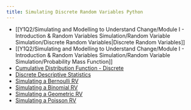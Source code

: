 ```yaml
---
title: Simulating Discrete Random Variables Python
---
```


- [[Y1Q2/Simulating and Modelling to Understand Change/Module I - Introduction & Random Variables Simulation/Random Variable Simulation/Discrete Random Variables|Discrete Random Variables]]
- [[Y1Q2/Simulating and Modelling to Understand Change/Module I - Introduction & Random Variables Simulation/Random Variable Simulation/Probability Mass Function]]
- [Cumulative Distribution Function - Discrete](/simulating-and-modelling-to-understand-change/module-i---introduction-and-random-variables-simulation/random-variable-simulation/cumulative-distribution-function---discrete)
- [Discrete Descriptive Statistics](/simulating-and-modelling-to-understand-change/module-i---introduction-and-random-variables-simulation/random-variable-simulation/discrete-descriptive-statistics)
- [Simulating a Bernoulli RV](/simulating-and-modelling-to-understand-change/module-i---introduction-and-random-variables-simulation/random-variable-simulation/simulating-a-bernoulli-rv)
- [Simulating a Binomial RV](/simulating-and-modelling-to-understand-change/module-i---introduction-and-random-variables-simulation/random-variable-simulation/simulating-a-binomial-rv)
- [Simulating a Geometric RV](/simulating-and-modelling-to-understand-change/module-i---introduction-and-random-variables-simulation/random-variable-simulation/simulating-a-geometric-rv)
- [Simulating a Poisson RV](/simulating-and-modelling-to-understand-change/module-i---introduction-and-random-variables-simulation/random-variable-simulation/simulating-a-poisson-rv)
